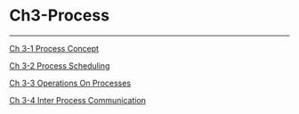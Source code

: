 # Ch3-Process

---

[Ch 3-1 Process Concept](Ch3-Process%200f0b4640df8e4d238318c79f6ad4670b/Ch%203-1%20Process%20Concept%207e08818a4b2c48c19b2a6a7cc5910fd9.md)

[Ch 3-2 Process Scheduling](Ch3-Process%200f0b4640df8e4d238318c79f6ad4670b/Ch%203-2%20Process%20Scheduling%206596893cc9e940c69cff0d1b36f53af7.md)

[Ch 3-3 Operations On Processes](Ch3-Process%200f0b4640df8e4d238318c79f6ad4670b/Ch%203-3%20Operations%20On%20Processes%20e40215803ebd4b0da8a45de504bde9cc.md)

[Ch 3-4 Inter Process Communication](Ch3-Process%200f0b4640df8e4d238318c79f6ad4670b/Ch%203-4%20Inter%20Process%20Communication%205549b7b1710b487dbf77b0fba795f2f2.md)